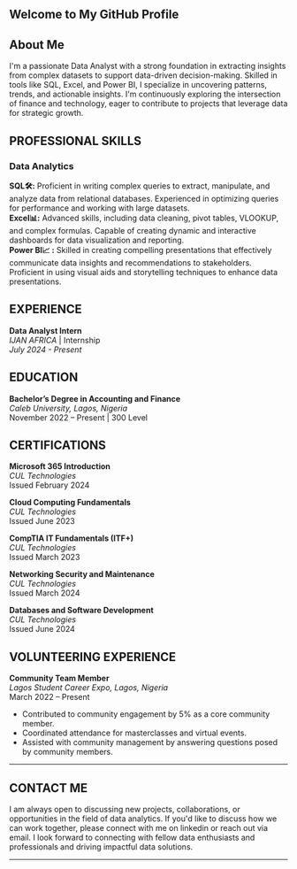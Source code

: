 ## Welcome to My GitHub Profile

## About Me

I'm a passionate Data Analyst with a strong foundation in extracting insights from complex datasets to support data-driven decision-making. Skilled in tools like SQL, Excel, and Power BI, I specialize in uncovering patterns, trends, and actionable insights. I'm continuously exploring the intersection of finance and technology, eager to contribute to projects that leverage data for strategic growth.

## PROFESSIONAL SKILLS

### Data Analytics  
**SQL🛠️:** Proficient in writing complex queries to extract, manipulate, and analyze data from relational databases. Experienced in optimizing queries for performance and working with large datasets.  
**Excel📊:** Advanced skills, including data cleaning, pivot tables, VLOOKUP, and complex formulas. Capable of creating dynamic and interactive dashboards for data visualization and reporting.  
**Power BI📈 :** Skilled in creating compelling presentations that effectively communicate data insights and recommendations to stakeholders. Proficient in using visual aids and storytelling techniques to enhance data presentations.

## EXPERIENCE
**Data Analyst Intern**  
*IJAN AFRICA* | Internship  
*July 2024 - Present*


## EDUCATION  
**Bachelor’s Degree in Accounting and Finance**  
*Caleb University, Lagos, Nigeria*  
November 2022 – Present | 300 Level  

## CERTIFICATIONS  
**Microsoft 365 Introduction**  
*CUL Technologies*  
Issued February 2024  

**Cloud Computing Fundamentals**  
*CUL Technologies*  
Issued June 2023  

**CompTIA IT Fundamentals (ITF+)**  
*CUL Technologies*  
Issued March 2023  

**Networking Security and Maintenance**  
*CUL Technologies*  
Issued March 2024  

**Databases and Software Development**  
*CUL Technologies*  
Issued June 2024  

## VOLUNTEERING EXPERIENCE  
**Community Team Member**  
*Lagos Student Career Expo, Lagos, Nigeria*  
March 2022 – Present  
- Contributed to community engagement by 5% as a core community member.
- Coordinated attendance for masterclasses and virtual events.
- Assisted with community management by answering questions posed by community members.

---

## CONTACT ME  
I am always open to discussing new projects, collaborations, or opportunities in the field of data analytics. If you'd like to discuss how we can work together, please connect with me on linkedin or reach out via email. I look forward to connecting with fellow data enthusiasts and professionals and driving impactful data solutions. 

---

<!---
StellaAzum8/StellaAzum8 is a ✨ special ✨ repository because its `README.md` (this file) appears on your GitHub profile.
You can click the Preview link to take a look at your changes.
--->


<!---
StellaAzum8/StellaAzum8 is a ✨ special ✨ repository because its `README.md` (this file) appears on your GitHub profile.
You can click the Preview link to take a look at your changes.
--->
